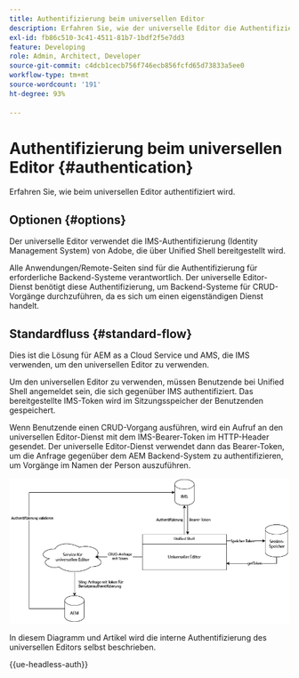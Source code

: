 ```yaml
---
title: Authentifizierung beim universellen Editor
description: Erfahren Sie, wie der universelle Editor die Authentifizierung mit Adobe Identity Management System (IMS) durchführt.
exl-id: fb86c510-3c41-4511-81b7-1bdf2f5e7dd3
feature: Developing
role: Admin, Architect, Developer
source-git-commit: c4dcb1cecb756f746ecb856fcfd65d73833a5ee0
workflow-type: tm+mt
source-wordcount: '191'
ht-degree: 93%

---
```



# Authentifizierung beim universellen Editor {#authentication}

Erfahren Sie, wie beim universellen Editor authentifiziert wird.

## Optionen {#options}

Der universelle Editor verwendet die IMS-Authentifizierung (Identity Management System) von Adobe, die über Unified Shell bereitgestellt wird.

Alle Anwendungen/Remote-Seiten sind für die Authentifizierung für erforderliche Backend-Systeme verantwortlich. Der universelle Editor-Dienst benötigt diese Authentifizierung, um Backend-Systeme für CRUD-Vorgänge durchzuführen, da es sich um einen eigenständigen Dienst handelt.

## Standardfluss {#standard-flow}

Dies ist die Lösung für AEM as a Cloud Service und AMS, die IMS verwenden, um den universellen Editor zu verwenden.

Um den universellen Editor zu verwenden, müssen Benutzende bei Unified Shell angemeldet sein, die sich gegenüber IMS authentifiziert. Das bereitgestellte IMS-Token wird im Sitzungsspeicher der Benutzenden gespeichert.

Wenn Benutzende einen CRUD-Vorgang ausführen, wird ein Aufruf an den universellen Editor-Dienst mit dem IMS-Bearer-Token im HTTP-Header gesendet. Der universelle Editor-Dienst verwendet dann das Bearer-Token, um die Anfrage gegenüber dem AEM Backend-System zu authentifizieren, um Vorgänge im Namen der Person auszuführen.

![Standard-Authentifizierungablauf](assets/standard-flow.png)

In diesem Diagramm und Artikel wird die interne Authentifizierung des universellen Editors selbst beschrieben.

{{ue-headless-auth}}
